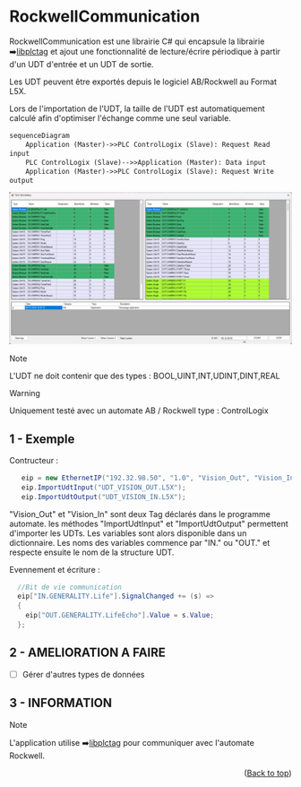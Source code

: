 <a id="readme-top"></a>

# RockwellCommunication

RockwellCommunication est une librairie C# qui encapsule la librairie ➡️[libplctag](https://github.com/libplctag/libplctag) et ajout une fonctionnalité de lecture/écrire périodique à partir d'un UDT d'entrée et un UDT de sortie. 

Les UDT peuvent être exportés depuis le logiciel AB/Rockwell au Format L5X. 

Lors de l'importation de l'UDT, la taille de l'UDT est automatiquement calculé afin d'optimiser l'échange comme une seul variable.

```mermaid
sequenceDiagram
    Application (Master)->>PLC ControlLogix (Slave): Request Read input
    PLC ControlLogix (Slave)-->>Application (Master): Data input
    Application (Master)->>PLC ControlLogix (Slave): Request Write output
```
<!-- APP -->
<div align="center">
  <a href="https://github.com/tonycab/BarCodeToPlc">
    <img src="Images/Capture1.png" alt="Logo" width="800" >
  </a>
</div>

> [!NOTE]
> L'UDT ne doit contenir que des types : BOOL,UINT,INT,UDINT,DINT,REAL

> [!WARNING]
> Uniquement testé avec un automate AB / Rockwell type : ControlLogix

## 1 - Exemple

Contructeur :
  ```C#
     eip = new EthernetIP("192.32.98.50", "1.0", "Vision_Out", "Vision_In");
     eip.ImportUdtInput("UDT_VISION_OUT.L5X");
     eip.ImportUdtOutput("UDT_VISION_IN.L5X");
```

"Vision_Out" et "Vision_In" sont deux Tag déclarés dans le programme automate. les méthodes "ImportUdtInput" et "ImportUdtOutput" permettent d'importer les UDTs.
Les variables sont alors disponible dans un dictionnaire. Les noms des variables commence par "IN." ou "OUT." et respecte ensuite le nom de la structure UDT.

Evennement et écriture :
 ```C#
   //Bit de vie communication
   eip["IN.GENERALITY.Life"].SignalChanged += (s) =>
   {
     eip["OUT.GENERALITY.LifeEcho"].Value = s.Value;
   };
```

## 2 - AMELIORATION A FAIRE

- [ ] Gérer d'autres types de données

## 3 - INFORMATION
> [!NOTE]
> L'application utilise ➡️[libplctag](https://github.com/libplctag/libplctag) pour communiquer avec l'automate Rockwell.

<p align="right">(<a href="#readme-top">Back to top</a>)</p>
